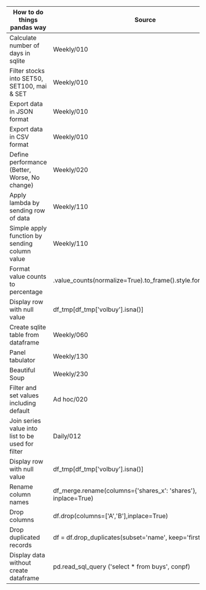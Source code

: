 | How to do things pandas way | Source |
|---|---|
| Calculate number of days in sqlite | Weekly/010 |
| Filter stocks into SET50, SET100, mai & SET | Weekly/010 |
| Export data in JSON format  | Weekly/010 |
| Export data in CSV format | Weekly/010 |
| Define performance (Better, Worse, No change) | Weekly/020 |
| Apply lambda by sending row of data | Weekly/110 |
| Simple apply function by sending column value | Weekly/110 |
| Format value counts to percentage | .value_counts(normalize=True).to_frame().style.format('{:.2%}') 
| Display row with null value | df_tmp\[df_tmp\['volbuy'\].isna()\] |
| Create sqlite table from dataframe | Weekly/060 |
| Panel tabulator | Weekly/130 |
| Beautiful Soup | Weekly/230 |
| Filter and set values including default | Ad hoc/020 |
| Join series value into list to be used for filter | Daily/012 |
| Display row with null value | df_tmp[df_tmp['volbuy'].isna()] |
| Rename column names | df_merge.rename(columns={'shares_x': 'shares'}, inplace=True) |
| Drop columns | df.drop(columns=['A','B'],inplace=True) |
| Drop duplicated records | df = df.drop_duplicates(subset='name', keep='first') |
| Display data without create dataframe | pd.read_sql_query ('select * from buys', conpf) |






